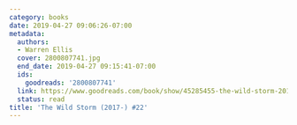 ```yaml
---
category: books
date: 2019-04-27 09:06:26-07:00
metadata:
  authors:
  - Warren Ellis
  cover: 2800807741.jpg
  end_date: 2019-04-27 09:15:41-07:00
  ids:
    goodreads: '2800807741'
  link: https://www.goodreads.com/book/show/45285455-the-wild-storm-2017--22
  status: read
title: 'The Wild Storm (2017-) #22'
---
```

